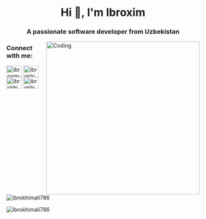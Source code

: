 <h1 align="center">Hi 👋, I'm Ibroxim</h1>
<h3 align="center">A passionate software developer from Uzbekistan</h3>
<img align="right" alt="Coding" width="400" src="https://media.tenor.com/rePDfDWO3XoAAAAd/hacking.gif">

<h3 align="left">Connect with me:</h3>
<p align="left">
<a href="https://linkedin.com/in/ibroxim-xamidov-58572627a" target="blank"><img align="center" src="https://raw.githubusercontent.com/rahuldkjain/github-profile-readme-generator/master/src/images/icons/Social/linked-in-alt.svg" alt="ibroxim-xamidov-58572627a" height="30" width="40" /></a>
<a href="https://fb.com/ibrokhimali786" target="blank"><img align="center" src="https://raw.githubusercontent.com/rahuldkjain/github-profile-readme-generator/master/src/images/icons/Social/facebook.svg" alt="ibrokhimali786" height="30" width="40" /></a>
<a href="https://instagram.com/ibrokhim_ali786" target="blank"><img align="center" src="https://raw.githubusercontent.com/rahuldkjain/github-profile-readme-generator/master/src/images/icons/Social/instagram.svg" alt="ibrokhim_ali786" height="30" width="40" /></a>
<a href="https://www.leetcode.com/ibrokhim_ali786" target="blank"><img align="center" src="https://raw.githubusercontent.com/rahuldkjain/github-profile-readme-generator/master/src/images/icons/Social/leet-code.svg" alt="ibrokhim_ali786" height="30" width="40" /></a>
</p>



<p>&nbsp;<img align="center" src="https://github-readme-stats.vercel.app/api?username=ibrokhimali786&show_icons=true&locale=en" alt="ibrokhimali786" /></p>

<p><img align="center" src="https://github-readme-streak-stats.herokuapp.com/?user=ibrokhimali786&" alt="ibrokhimali786" /></p>
